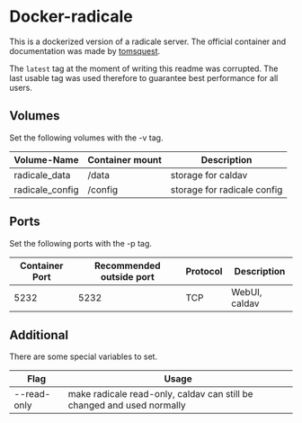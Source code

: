 # Docker-radicale
This is a dockerized version of a radicale server.
The official container and documentation was made by [tomsquest](https://hub.docker.com/r/tomsquest/docker-radicale).

The ```latest``` tag at the moment of writing this readme was corrupted.
The last usable tag was used therefore to guarantee best performance for all users.

## Volumes
Set the following volumes with the -v tag.

| Volume-Name      | Container mount | Description                 |
| ---------------- | --------------- | --------------------------- |
| radicale_data    | /data           | storage for caldav          |
| radicale_config  | /config         | storage for radicale config |

## Ports
Set the following ports with the -p tag.

| Container Port | Recommended outside port | Protocol | Description   |
| -------------- | ------------------------ | -------- | ------------- |
| 5232           | 5232                     | TCP      | WebUI, caldav |

## Additional
There are some special variables to set.

| Flag        | Usage                                                                  |
| ----------- | ---------------------------------------------------------------------- |
| --read-only | make radicale read-only, caldav can still be changed and used normally |
